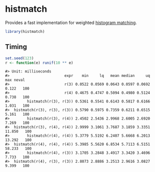 
<!-- README.md is generated from README.Rmd. Please edit that file -->
histmatch
=========

Provides a fast implementation for weighted [histogram matching](https://en.wikipedia.org/wiki/Histogram_matching).

``` r
library(histmatch)
```

Timing
------

``` r
set.seed(123)
r <- function(e) runif(10 ** e)
```

    #> Unit: milliseconds
    #>                         expr    min     lq   mean median     uq    max neval
    #>                         r(3) 0.0522 0.0569 0.0643 0.0597 0.0692  0.122   100
    #>                         r(4) 0.4675 0.4747 0.5094 0.4980 0.5124  0.738   100
    #>        histmatch(r(3), r(3)) 0.5361 0.5541 0.6143 0.5817 0.6166  1.031   100
    #>  histmatch(r(3), r(3), r(3)) 0.5790 0.5975 0.7359 0.6211 0.6515  5.161   100
    #>        histmatch(r(3), r(4)) 2.4502 2.5436 2.9968 2.6005 2.6920  7.269   100
    #>  histmatch(r(3), r(4), r(4)) 2.9999 3.1061 3.7687 3.1859 3.3351 11.850   100
    #>        histmatch(r(4), r(4)) 5.3779 5.5192 6.2407 5.6668 6.2013 13.292   100
    #>  histmatch(r(4), r(4), r(4)) 5.3985 5.5620 6.8534 5.7113 6.5151 58.233   100
    #>        histmatch(r(4), r(3)) 3.1705 3.2848 3.4917 3.3420 3.4696  7.733   100
    #>  histmatch(r(4), r(3), r(3)) 2.8073 2.8886 3.2513 2.9616 3.0827  9.399   100
